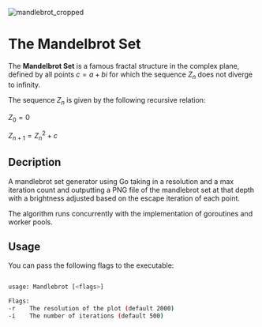 
![mandlebrot_cropped](https://github.com/user-attachments/assets/a5db090a-e2a5-47bc-b6b3-3d84b619391f)

# The Mandelbrot Set

The **Mandelbrot Set** is a famous fractal structure in the complex plane, defined by all points  $c = a + bi$ for which the sequence $Z_n$ does not diverge to infinity. 

The sequence $Z_n$ is given by the following recursive relation:

$Z_0 = 0$

$Z_{n+1} = Z_n^2 + c$

## Decription

A mandlebrot set generator using Go taking in a resolution and a max iteration count and outputting a PNG file of the mandlebrot set at that depth with a brightness adjusted based on the escape iteration of each point.

The algorithm runs concurrently with the implementation of goroutines and worker pools.

## Usage

You can pass the following flags to the executable:

```bash

usage: Mandlebrot [<flags>]

Flags:
-r    The resolution of the plot (default 2000)
-i    The number of iterations (default 500)

```
